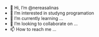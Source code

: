 - 👋 Hi, I’m @nereasalinas
- 👀 I’m interested in studyng programation
- 🌱 I’m currently learning ...
- 💞️ I’m looking to collaborate on ...
- 📫 How to reach me ...

<!---
nereasalinas/nereasalinas is a ✨ special ✨ repository because its `README.md` (this file) appears on your GitHub profile.
You can click the Preview link to take a look at your changes.
--->
